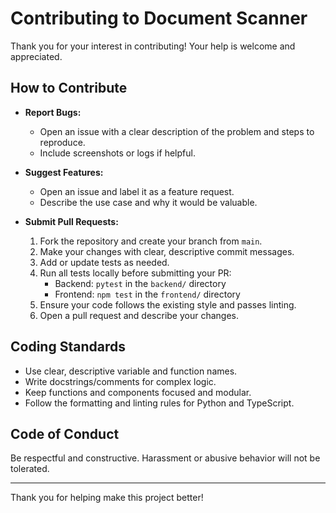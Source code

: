 # Contributing to Document Scanner

Thank you for your interest in contributing! Your help is welcome and appreciated.

## How to Contribute

- **Report Bugs:**
  - Open an issue with a clear description of the problem and steps to reproduce.
  - Include screenshots or logs if helpful.

- **Suggest Features:**
  - Open an issue and label it as a feature request.
  - Describe the use case and why it would be valuable.

- **Submit Pull Requests:**
  1. Fork the repository and create your branch from `main`.
  2. Make your changes with clear, descriptive commit messages.
  3. Add or update tests as needed.
  4. Run all tests locally before submitting your PR:
     - Backend: `pytest` in the `backend/` directory
     - Frontend: `npm test` in the `frontend/` directory
  5. Ensure your code follows the existing style and passes linting.
  6. Open a pull request and describe your changes.

## Coding Standards
- Use clear, descriptive variable and function names.
- Write docstrings/comments for complex logic.
- Keep functions and components focused and modular.
- Follow the formatting and linting rules for Python and TypeScript.

## Code of Conduct
Be respectful and constructive. Harassment or abusive behavior will not be tolerated.

---

Thank you for helping make this project better! 